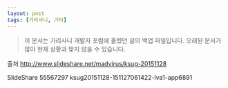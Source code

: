 ```yaml
---
layout: post
tags: [가리사니, 기타]
---
```


> 이 문서는 가리사니 개발자 포럼에 올렸던 글의 백업 파일입니다.
오래된 문서가 많아 현재 상황과 맞지 않을 수 있습니다.



출처
http://www.slideshare.net/madvirus/ksug-20151128


SlideShare 55567297 ksug20151128-151127061422-lva1-app6891
